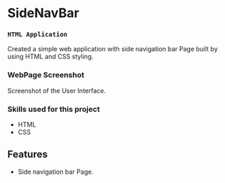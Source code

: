 # SideNavBar

###  `HTML Application`

Created a simple web application with side navigation bar Page built by using HTML and CSS styling.

### WebPage Screenshot
Screenshot of the User Interface.



### Skills used for this project
* HTML
* CSS

## Features
* Side navigation bar Page.

